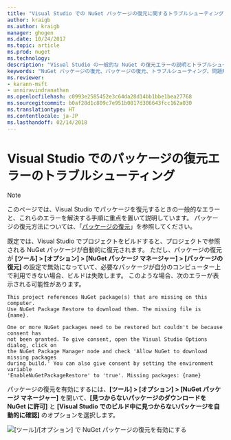 ```yaml
---
title: "Visual Studio での NuGet パッケージの復元に関するトラブルシューティング | Microsoft Docs"
author: kraigb
ms.author: kraigb
manager: ghogen
ms.date: 10/24/2017
ms.topic: article
ms.prod: nuget
ms.technology: 
description: "Visual Studio の一般的な NuGet の復元エラーの説明とトラブルシューティングの方法です。"
keywords: "NuGet パッケージの復元、パッケージの復元、トラブルシューティング、問題解決"
ms.reviewer:
- karann-msft
- unniravindranathan
ms.openlocfilehash: c0993e2585452e3c64da28d14bb1bbe1bea27768
ms.sourcegitcommit: b0af28d1c809c7e951b0817d306643fcc162a030
ms.translationtype: HT
ms.contentlocale: ja-JP
ms.lasthandoff: 02/14/2018
---
```

# <a name="troubleshooting-package-restore-errors-in-visual-studio"></a>Visual Studio でのパッケージの復元エラーのトラブルシューティング

> [!Note]
> このページでは、Visual Studio でパッケージを復元するときの一般的なエラーと、これらのエラーを解決する手順に重点を置いて説明しています。 パッケージの復元方法については、「[パッケージの復元](../consume-packages/package-restore.md#enabling-and-disabling-package-restore)」を参照してください。

既定では、Visual Studio でプロジェクトをビルドすると、プロジェクトで参照される NuGet パッケージが自動的に復元されます。 ただし、パッケージの復元が **[ツール] > [オプション] > [NuGet パッケージ マネージャー] > [パッケージの復元]** の設定で無効になっていて、必要なパッケージが自分のコンピューター上で利用できない場合、ビルドは失敗します。 このような場合、次のエラーが表示される可能性があります。

```output
This project references NuGet package(s) that are missing on this computer.
Use NuGet Package Restore to download them. The missing file is {name}.
```

```output
One or more NuGet packages need to be restored but couldn't be because consent has
not been granted. To give consent, open the Visual Studio Options dialog, click on
the NuGet Package Manager node and check 'Allow NuGet to download missing packages
during build.' You can also give consent by setting the environment variable
'EnableNuGetPackageRestore' to 'true'. Missing packages: {name} 
```

パッケージの復元を有効にするには、**[ツール] > [オプション] > [NuGet パッケージ マネージャー]** を開いて、**[見つからないパッケージのダウンロードを NuGet に許可]** と **[Visual Studio でのビルド中に見つからないパッケージを自動的に確認]** のオプションを選択します。

![[ツール]/[オプション] で NuGet パッケージの復元を有効にする](../consume-packages/media/restore-01-autorestoreoptions.png)
